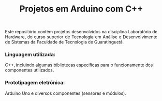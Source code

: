 <h1 align="center">Projetos em Arduino com C++</h1><br/>

<p align="justify"> Este repositório contém projetos desenvolvidos na disciplina Laboratório de Hardware, do curso superior de Tecnologia em Análise e Desenvolvimento de Sistemas da Faculdade de Tecnologia de Guaratinguetá.<br/></p>
<h3>Linguagem utilizada:</h3>
C++, incluindo algumas bibliotecas específicas para o funcionamento dos componentes utilizados.
<h3>Prototipagem eletrônica:</h3>
Arduino Uno e diversos componentes (sensores e módulos).<br/>

